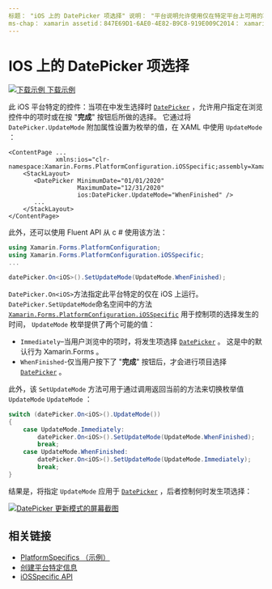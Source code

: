 ```yaml
---
标题： "iOS 上的 DatePicker 项选择" 说明： "平台说明允许使用仅在特定平台上可用的功能，而无需实现自定义呈现器或效果。 本文介绍如何使用特定于 iOS 平台的，该特定于控制何时在 DatePicker 中进行项目选择。
ms-chap： xamarin assetid：847E69D1-6AE0-4E82-B9C8-919E009C2014： xamarin 窗体作者： davidbritch： dabritch ms. 日期：01/15/2020 非 loc： [ Xamarin.Forms ， Xamarin.Essentials ]
---
```


# <a name="datepicker-item-selection-on-ios"></a>IOS 上的 DatePicker 项选择

[![下载示例](~/media/shared/download.png) 下载示例](https://docs.microsoft.com/samples/xamarin/xamarin-forms-samples/userinterface-platformspecifics)

此 iOS 平台特定的控件：当项在中发生选择时 [`DatePicker`](xref:Xamarin.Forms.DatePicker) ，允许用户指定在浏览控件中的项时或在按 "**完成**" 按钮后所做的选择。 它通过将 `DatePicker.UpdateMode` 附加属性设置为枚举的值，在 XAML 中使用 `UpdateMode` ：

```xaml
<ContentPage ...
             xmlns:ios="clr-namespace:Xamarin.Forms.PlatformConfiguration.iOSSpecific;assembly=Xamarin.Forms.Core">
    <StackLayout>
       <DatePicker MinimumDate="01/01/2020"
                   MaximumDate="12/31/2020"
                   ios:DatePicker.UpdateMode="WhenFinished" />
       ...
    </StackLayout>
</ContentPage>
```

此外，还可以使用 Fluent API 从 c # 使用该方法：

```csharp
using Xamarin.Forms.PlatformConfiguration;
using Xamarin.Forms.PlatformConfiguration.iOSSpecific;
...

datePicker.On<iOS>().SetUpdateMode(UpdateMode.WhenFinished);
```

`DatePicker.On<iOS>`方法指定此平台特定的仅在 iOS 上运行。 `DatePicker.SetUpdateMode`命名空间中的方法 [`Xamarin.Forms.PlatformConfiguration.iOSSpecific`](xref:Xamarin.Forms.PlatformConfiguration.iOSSpecific) 用于控制项的选择发生的时间， `UpdateMode` 枚举提供了两个可能的值：

- `Immediately`–当用户浏览中的项时，将发生项选择 [`DatePicker`](xref:Xamarin.Forms.DatePicker) 。 这是中的默认行为 Xamarin.Forms 。
- `WhenFinished`-仅当用户按下了 "**完成**" 按钮后，才会进行项目选择 [`DatePicker`](xref:Xamarin.Forms.DatePicker) 。

此外，该 `SetUpdateMode` 方法可用于通过调用返回当前的方法来切换枚举值 `UpdateMode` `UpdateMode` ：

```csharp
switch (datePicker.On<iOS>().UpdateMode())
{
    case UpdateMode.Immediately:
        datePicker.On<iOS>().SetUpdateMode(UpdateMode.WhenFinished);
        break;
    case UpdateMode.WhenFinished:
        datePicker.On<iOS>().SetUpdateMode(UpdateMode.Immediately);
        break;
}
```

结果是，将指定 `UpdateMode` 应用于 [`DatePicker`](xref:Xamarin.Forms.DatePicker) ，后者控制何时发生项选择：

[![DatePicker 更新模式的屏幕截图](datepicker-selection-images/datepicker-updatemode.png "DatePicker UpdateMode 特定于平台")](datepicker-selection-images/datepicker-updatemode-large.png#lightbox "DatePicker UpdateMode 特定于平台")

## <a name="related-links"></a>相关链接

- [PlatformSpecifics （示例）](https://docs.microsoft.com/samples/xamarin/xamarin-forms-samples/userinterface-platformspecifics)
- [创建平台特定信息](~/xamarin-forms/platform/platform-specifics/index.md#creating-platform-specifics)
- [iOSSpecific API](xref:Xamarin.Forms.PlatformConfiguration.iOSSpecific)
